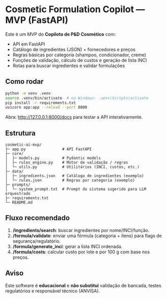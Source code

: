 
# Cosmetic Formulation Copilot — MVP (FastAPI)

Este é um MVP do **Copiloto de P&D Cosmético** com:
- API em FastAPI
- Catálogo de ingredientes (JSON) + fornecedores e preços
- Regras básicas por categoria (shampoo, condicionador, creme)
- Funções de validação, cálculo de custos e geração de lista INCI
- Rotas para buscar ingredientes e validar formulações

## Como rodar
```bash
python -m venv .venv
source .venv/bin/activate  # no Windows: .venv\Scripts\activate
pip install -r requirements.txt
uvicorn app:app --reload --port 8000
```

Abra: http://127.0.0.1:8000/docs para testar a API interativamente.

## Estrutura
```
cosmetic-ai-mvp/
├─ app.py                # API FastAPI
├─ core/
│  ├─ models.py          # Pydantic models
│  ├─ rules_engine.py    # Motor de validação / regras
│  └─ utils.py           # Utilitários (INCI, custos, etc.)
├─ data/
│  ├─ ingredients.json   # Catálogo de ingredientes (exemplo)
│  └─ rules.json         # Regras por categoria (exemplo)
├─ prompts/
│  └─ system_prompt.txt  # Prompt do sistema sugerido para LLM orquestrado
├─ requirements.txt
└─ README.md
```

## Fluxo recomendado
1. **/ingredients/search**: buscar ingredientes por nome/INCI/função.
2. **/formula/validate**: enviar uma fórmula (categoria + itens) para flags de segurança/regulatório.
3. **/formula/generate_inci**: gerar a lista INCI ordenada.
4. **/formula/costs**: calcular custo por lote e por 100 g com base nos preços.

## Aviso
Este software é **educacional** e **não substitui** validação de bancada, testes regulatórios e responsável técnico (ANVISA).
